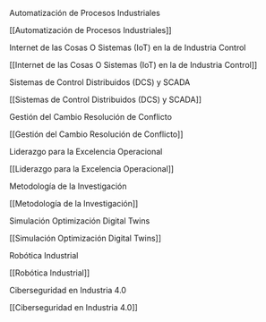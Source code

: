 Automatización de Procesos Industriales

[[Automatización de Procesos Industriales]]

Internet de las Cosas O Sistemas (IoT) en la de Industria  Control

[[Internet de las Cosas O Sistemas (IoT) en la de Industria  Control]]


Sistemas de Control Distribuidos (DCS) y  SCADA

[[Sistemas de Control Distribuidos (DCS) y  SCADA]]

Gestión del Cambio  Resolución de Conflicto

[[Gestión del Cambio  Resolución de Conflicto]]


 Liderazgo para la Excelencia Operacional

[[Liderazgo para la Excelencia Operacional]]

Metodología  de la  Investigación

[[Metodología  de la  Investigación]]

Simulación Optimización Digital  Twins

[[Simulación Optimización Digital  Twins]]


Robótica  Industrial

[[Robótica  Industrial]]

 
Ciberseguridad en Industria 4.0

[[Ciberseguridad en Industria 4.0]]
